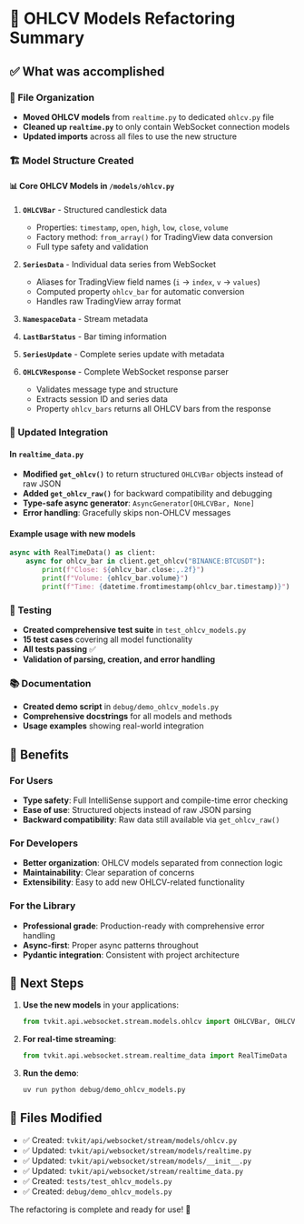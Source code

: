 # 🎯 OHLCV Models Refactoring Summary

## ✅ What was accomplished

### 📁 File Organization

- **Moved OHLCV models** from `realtime.py` to dedicated `ohlcv.py` file
- **Cleaned up `realtime.py`** to only contain WebSocket connection models
- **Updated imports** across all files to use the new structure

### 🏗️ Model Structure Created

#### 📊 Core OHLCV Models in `/models/ohlcv.py`

1. **`OHLCVBar`** - Structured candlestick data
   - Properties: `timestamp`, `open`, `high`, `low`, `close`, `volume`
   - Factory method: `from_array()` for TradingView data conversion
   - Full type safety and validation

2. **`SeriesData`** - Individual data series from WebSocket
   - Aliases for TradingView field names (`i` → `index`, `v` → `values`)
   - Computed property `ohlcv_bar` for automatic conversion
   - Handles raw TradingView array format

3. **`NamespaceData`** - Stream metadata
4. **`LastBarStatus`** - Bar timing information
5. **`SeriesUpdate`** - Complete series update with metadata
6. **`OHLCVResponse`** - Complete WebSocket response parser
   - Validates message type and structure
   - Extracts session ID and series data
   - Property `ohlcv_bars` returns all OHLCV bars from the response

### 🔄 Updated Integration

#### In `realtime_data.py`

- **Modified `get_ohlcv()`** to return structured `OHLCVBar` objects instead of raw JSON
- **Added `get_ohlcv_raw()`** for backward compatibility and debugging
- **Type-safe async generator**: `AsyncGenerator[OHLCVBar, None]`
- **Error handling**: Gracefully skips non-OHLCV messages

#### Example usage with new models

```python
async with RealTimeData() as client:
    async for ohlcv_bar in client.get_ohlcv("BINANCE:BTCUSDT"):
        print(f"Close: ${ohlcv_bar.close:,.2f}")
        print(f"Volume: {ohlcv_bar.volume}")
        print(f"Time: {datetime.fromtimestamp(ohlcv_bar.timestamp)}")
```

### 🧪 Testing

- **Created comprehensive test suite** in `test_ohlcv_models.py`
- **15 test cases** covering all model functionality
- **All tests passing** ✅
- **Validation of parsing, creation, and error handling**

### 📚 Documentation

- **Created demo script** in `debug/demo_ohlcv_models.py`
- **Comprehensive docstrings** for all models and methods
- **Usage examples** showing real-world integration

## 🎁 Benefits

### For Users

- **Type safety**: Full IntelliSense support and compile-time error checking
- **Ease of use**: Structured objects instead of raw JSON parsing
- **Backward compatibility**: Raw data still available via `get_ohlcv_raw()`

### For Developers

- **Better organization**: OHLCV models separated from connection logic
- **Maintainability**: Clear separation of concerns
- **Extensibility**: Easy to add new OHLCV-related functionality

### For the Library

- **Professional grade**: Production-ready with comprehensive error handling
- **Async-first**: Proper async patterns throughout
- **Pydantic integration**: Consistent with project architecture

## 🔮 Next Steps

1. **Use the new models** in your applications:

   ```python
   from tvkit.api.websocket.stream.models.ohlcv import OHLCVBar, OHLCVResponse
   ```

2. **For real-time streaming**:

   ```python
   from tvkit.api.websocket.stream.realtime_data import RealTimeData
   ```

3. **Run the demo**:

   ```bash
   uv run python debug/demo_ohlcv_models.py
   ```

## 📁 Files Modified

- ✅ Created: `tvkit/api/websocket/stream/models/ohlcv.py`
- ✅ Updated: `tvkit/api/websocket/stream/models/realtime.py`
- ✅ Updated: `tvkit/api/websocket/stream/models/__init__.py`
- ✅ Updated: `tvkit/api/websocket/stream/realtime_data.py`
- ✅ Created: `tests/test_ohlcv_models.py`
- ✅ Created: `debug/demo_ohlcv_models.py`

The refactoring is complete and ready for use! 🚀
